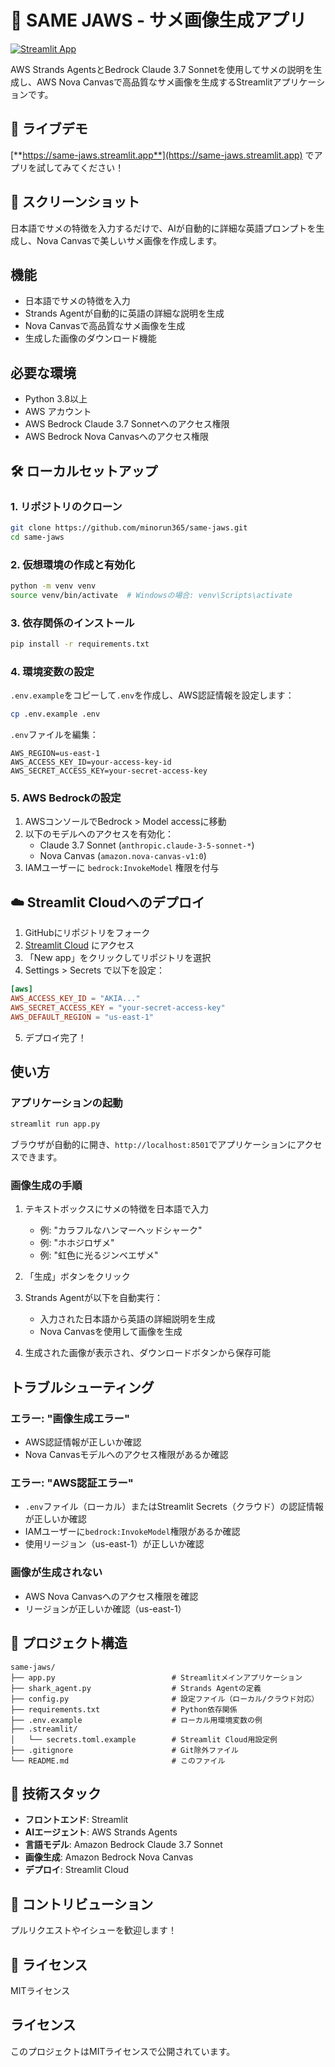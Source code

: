 # 🦈 SAME JAWS - サメ画像生成アプリ

[![Streamlit App](https://static.streamlit.io/badges/streamlit_badge_black_white.svg)](https://same-jaws.streamlit.app)

AWS Strands AgentsとBedrock Claude 3.7 Sonnetを使用してサメの説明を生成し、AWS Nova Canvasで高品質なサメ画像を生成するStreamlitアプリケーションです。

## 🚀 ライブデモ

[**https://same-jaws.streamlit.app**](https://same-jaws.streamlit.app) でアプリを試してみてください！

## 📸 スクリーンショット

日本語でサメの特徴を入力するだけで、AIが自動的に詳細な英語プロンプトを生成し、Nova Canvasで美しいサメ画像を作成します。

## 機能

- 日本語でサメの特徴を入力
- Strands Agentが自動的に英語の詳細な説明を生成
- Nova Canvasで高品質なサメ画像を生成
- 生成した画像のダウンロード機能

## 必要な環境

- Python 3.8以上
- AWS アカウント
- AWS Bedrock Claude 3.7 Sonnetへのアクセス権限
- AWS Bedrock Nova Canvasへのアクセス権限

## 🛠️ ローカルセットアップ

### 1. リポジトリのクローン

```bash
git clone https://github.com/minorun365/same-jaws.git
cd same-jaws
```

### 2. 仮想環境の作成と有効化

```bash
python -m venv venv
source venv/bin/activate  # Windowsの場合: venv\Scripts\activate
```

### 3. 依存関係のインストール

```bash
pip install -r requirements.txt
```

### 4. 環境変数の設定

`.env.example`をコピーして`.env`を作成し、AWS認証情報を設定します：

```bash
cp .env.example .env
```

`.env`ファイルを編集：
```
AWS_REGION=us-east-1
AWS_ACCESS_KEY_ID=your-access-key-id
AWS_SECRET_ACCESS_KEY=your-secret-access-key
```

### 5. AWS Bedrockの設定

1. AWSコンソールでBedrock > Model accessに移動
2. 以下のモデルへのアクセスを有効化：
   - Claude 3.7 Sonnet (`anthropic.claude-3-5-sonnet-*`)
   - Nova Canvas (`amazon.nova-canvas-v1:0`)
3. IAMユーザーに `bedrock:InvokeModel` 権限を付与

## ☁️ Streamlit Cloudへのデプロイ

1. GitHubにリポジトリをフォーク
2. [Streamlit Cloud](https://streamlit.io/cloud) にアクセス
3. 「New app」をクリックしてリポジトリを選択
4. Settings > Secrets で以下を設定：

```toml
[aws]
AWS_ACCESS_KEY_ID = "AKIA..."
AWS_SECRET_ACCESS_KEY = "your-secret-access-key"
AWS_DEFAULT_REGION = "us-east-1"
```

5. デプロイ完了！

## 使い方

### アプリケーションの起動

```bash
streamlit run app.py
```

ブラウザが自動的に開き、`http://localhost:8501`でアプリケーションにアクセスできます。

### 画像生成の手順

1. テキストボックスにサメの特徴を日本語で入力
   - 例: "カラフルなハンマーヘッドシャーク"
   - 例: "ホホジロザメ"
   - 例: "虹色に光るジンベエザメ"

2. 「生成」ボタンをクリック

3. Strands Agentが以下を自動実行：
   - 入力された日本語から英語の詳細説明を生成
   - Nova Canvasを使用して画像を生成

4. 生成された画像が表示され、ダウンロードボタンから保存可能

## トラブルシューティング

### エラー: "画像生成エラー"
- AWS認証情報が正しいか確認
- Nova Canvasモデルへのアクセス権限があるか確認

### エラー: "AWS認証エラー"
- `.env`ファイル（ローカル）またはStreamlit Secrets（クラウド）の認証情報が正しいか確認
- IAMユーザーに`bedrock:InvokeModel`権限があるか確認
- 使用リージョン（us-east-1）が正しいか確認

### 画像が生成されない
- AWS Nova Canvasへのアクセス権限を確認
- リージョンが正しいか確認（us-east-1）

## 📁 プロジェクト構造

```
same-jaws/
├── app.py                          # Streamlitメインアプリケーション
├── shark_agent.py                  # Strands Agentの定義
├── config.py                       # 設定ファイル（ローカル/クラウド対応）
├── requirements.txt                # Python依存関係
├── .env.example                    # ローカル用環境変数の例
├── .streamlit/
│   └── secrets.toml.example        # Streamlit Cloud用設定例
├── .gitignore                      # Git除外ファイル
└── README.md                       # このファイル
```

## 🔧 技術スタック

- **フロントエンド**: Streamlit
- **AIエージェント**: AWS Strands Agents
- **言語モデル**: Amazon Bedrock Claude 3.7 Sonnet
- **画像生成**: Amazon Bedrock Nova Canvas
- **デプロイ**: Streamlit Cloud

## 🤝 コントリビューション

プルリクエストやイシューを歓迎します！

## 📄 ライセンス

MITライセンス

## ライセンス

このプロジェクトはMITライセンスで公開されています。
